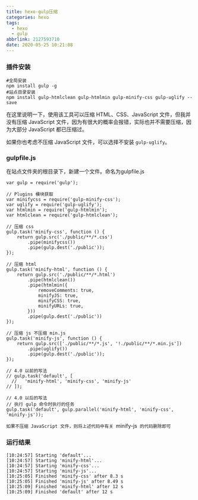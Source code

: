 ```yaml
---
title: hexo-gulp压缩
categories: hexo
tags:
  - hexo
  - gulp
abbrlink: 2127593710
date: 2020-05-25 10:21:08
---
```


### 插件安装

~~~
#全局安装
npm install gulp -g
#站点目录安装
npm install gulp-htmlclean gulp-htmlmin gulp-minify-css gulp-uglify --save

~~~

在这里说明一下，使用该工具可以压缩 HTML、CSS、JavaScript 文件，但我并没有压缩 JavaScript 文件，因为有很大的概率会报错，实际也并不需要压缩，因为大部分 JavaScript 都已压缩过。

如果你也考虑不压缩 JavaScript 文件，可以选择不安装 `gulp-uglify`。

### gulpfile.js

在站点文件夹的根目录下，新建一个文件。命名为gulpfile.js

~~~
var gulp = require('gulp');

// Plugins 模块获取
var minifycss = require('gulp-minify-css');
var uglify = require('gulp-uglify');
var htmlmin = require('gulp-htmlmin');
var htmlclean = require('gulp-htmlclean');

// 压缩 css
gulp.task('minify-css', function () {
	return gulp.src('./public/**/*.css')
		.pipe(minifycss())
		.pipe(gulp.dest('./public'));
});

// 压缩 html
gulp.task('minify-html', function () {
	return gulp.src('./public/**/*.html')
		.pipe(htmlclean())
		.pipe(htmlmin({
			removeComments: true,
			minifyJS: true,
			minifyCSS: true,
			minifyURLs: true,
		}))
		.pipe(gulp.dest('./public'))
});

// 压缩 js 不压缩 min.js
gulp.task('minify-js', function () {
	return gulp.src(['./public/**/*.js', '!./public/**/*.min.js'])
		.pipe(uglify())
		.pipe(gulp.dest('./public'));
});

// 4.0 以前的写法 
// gulp.task('default', [
  //   'minify-html', 'minify-css', 'minify-js'
// ]);

// 4.0 以后的写法
// 执行 gulp 命令时执行的任务
gulp.task('default', gulp.parallel('minify-html', 'minify-css', 'minify-js'));

~~~

`如果不压缩 JavaScript 文件，则将上述代码中有关 `minify-js` 的代码删除即可`



### 运行结果

~~~
[10:24:57] Starting 'default'...
[10:24:57] Starting 'minify-html'...
[10:24:57] Starting 'minify-css'...
[10:24:57] Starting 'minify-js'...
[10:25:05] Finished 'minify-css' after 8.3 s
[10:25:05] Finished 'minify-js' after 8.49 s
[10:25:09] Finished 'minify-html' after 12 s
[10:25:09] Finished 'default' after 12 s

~~~

